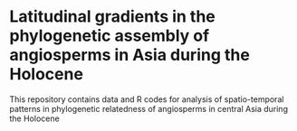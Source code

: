 # Latitudinal gradients in the phylogenetic assembly of angiosperms in Asia during the Holocene 
This repository contains data and R codes for analysis of spatio-temporal patterns in phylogenetic relatedness of angiosperms in central Asia during the Holocene

